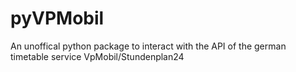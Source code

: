 # pyVPMobil
An unoffical python package to interact with the API of the german timetable service VpMobil/Stundenplan24
